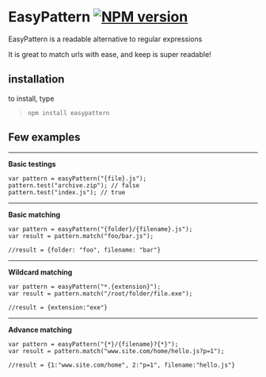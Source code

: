 EasyPattern [![NPM version](https://badge.fury.io/js/easyPattern.png)](http://badge.fury.io/js/rekuire)
=========
EasyPattern is a readable alternative to regular expressions

It is great to match urls with ease, and keep is super readable!

installation
-------------
to install, type
> ```npm install easypattern```


Few examples
-----------------
- - -
**Basic testings**

    var pattern = easyPattern("{file}.js"); 
    pattern.test("archive.zip"); // false
    pattern.test("index.js"); // true
    
- - -
**Basic matching**

    var pattern = easyPattern("{folder}/{filename}.js"); 
    var result = pattern.match("foo/bar.js");
    
    //result = {folder: "foo", filename: "bar"}

- - -
**Wildcard matching**

    var pattern = easyPattern("*.{extension}"); 
    var result = pattern.match("/root/folder/file.exe");
    
    //result = {extension:"exe"}

- - -
**Advance matching**

    var pattern = easyPattern("{*}/{filename}?{*}"); 
    var result = pattern.match("www.site.com/home/hello.js?p=1");
    
    //result = {1:"www.site.com/home", 2:"p=1", filename:"hello.js"}
    